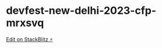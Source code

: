 # devfest-new-delhi-2023-cfp-mrxsvq

[Edit on StackBlitz ⚡️](https://stackblitz.com/edit/devfest-new-delhi-2023-cfp-mrxsvq)